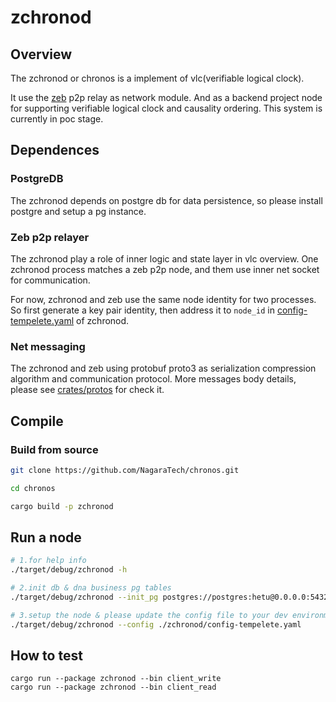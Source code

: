 # zchronod

## Overview

The zchronod or chronos is a implement of vlc(verifiable logical clock).

It use the [zeb](https://github.com/hetu-project/zeb) p2p relay as network module. And as a backend project node for supporting verifiable logical clock and causality ordering. This system is currently in poc stage.

## Dependences

### PostgreDB

The zchronod depends on postgre db for data persistence, so please install postgre and setup a pg instance. 

### Zeb p2p relayer

The zchronod play a role of inner logic and state layer in vlc overview. One zchronod process matches a zeb p2p node, and them use inner net socket for communication.

For now, zchronod and zeb use the same node identity for two processes. So first generate a key pair identity, then address it to `node_id` in [config-tempelete.yaml](../zchronod/config-tempelete.yaml) of zchronod.

### Net messaging

The zchronod and zeb using protobuf proto3 as serialization compression algorithm and communication protocol. More messages body details, please see [crates/protos](../crates/protos/) for check it.

## Compile

### Build from source

```bash
git clone https://github.com/NagaraTech/chronos.git

cd chronos

cargo build -p zchronod
```

## Run a node

```bash
# 1.for help info
./target/debug/zchronod -h

# 2.init db & dna business pg tables
./target/debug/zchronod --init_pg postgres://postgres:hetu@0.0.0.0:5432/vlc_inner_db

# 3.setup the node & please update the config file to your dev environment
./target/debug/zchronod --config ./zchronod/config-tempelete.yaml
```

## How to test

```shell
cargo run --package zchronod --bin client_write
cargo run --package zchronod --bin client_read
```
